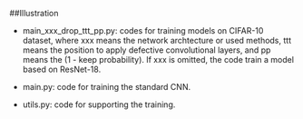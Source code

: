 ##Illustration

- main_xxx_drop_ttt_pp.py: codes for training models on CIFAR-10 dataset, where xxx means the network archtecture or used methods, ttt means the position to apply defective convolutional layers, and pp means the (1 - keep probability). If xxx is omitted, the code train a model based on ResNet-18.

- main.py: code for training the standard CNN.

- utils.py: code for supporting the training.
